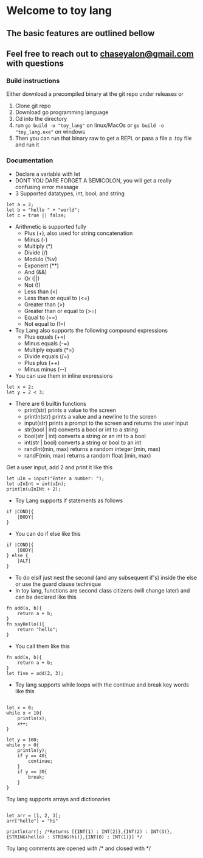 
# Welcome to toy lang

## The basic features are outlined bellow

## Feel free to reach out to <chaseyalon@gmail.com> with questions

### Build instructions
Either download a precompiled binary at the git repo under releases or
1. Clone git repo
2. Download go programming language
3. Cd into the directory
4. run ```go build -o "toy_lang"``` on linux/MacOs or ```go build -o "toy_lang.exe"``` on windows
5. Then you can run that binary raw to get a REPL or pass a file a .toy file and run it

### Documentation

- Declare a variable with let
- DONT YOU DARE FORGET A SEMICOLON, you will get a really confusing error message
- 3 Supported datatypes, int, bool, and string

```toy
let a = 2;
let b = "hello " + "world";
let c = true || false;
```

- Arithmetic is supported fully
    - Plus (+), also used for string concatenation
    - Minus (-)
    - Multiply (*)
    - Divide (/)
    - Modulo (%v)
    - Exponent (**)
    - And (&&)
    - Or (||)
    - Not (!)
    - Less than (<)
    - Less than or equal to (<=)
    - Greater than (>)
    - Greater than or equal to (>=)
    - Equal to (==)
    - Not equal to (!=)
- Toy Lang also supports the following compound expressions
    - Plus equals (+=)
    - Minus equals (-=)
    - Multiply equals (*=)
    - Divide equals (/=)
    - Plus plus (++)
    - Minus minus (--)
- You can use them in inline expressions

```toy
let x = 2;
let y = 2 < 3;
```

- There are 6 builtin functions
    - print(str) prints a value to the screen
    - println(str) prints a value and a newline to the screen
    - input(str) prints a prompt to the screen and returns the user input
    - str(bool | int) converts a bool or int to a string
    - bool(str | int) converts a string or an int to a bool
    - int(str | bool) converts a string or bool to an int
    - randInt(min, max) returns a random integer [min, max)
    - randF(min, max) returns a random float [min, max)

Get a user input, add 2 and print it like this
```toy
let uIn = input("Enter a number: ");
let uInInt = int(uIn);
println(uInINt + 2);
```

- Toy Lang supports if statements as follows
```toy
if |COND|{
    |BODY|
}
```
- You can do if else like this
```toy
if |COND|{
    |BODY|
} else {
    |ALT|
}
```
- To do elsif just nest the second (and any subsequent if's) inside the else or use the guard clause technique
- In toy lang, functions are second class citizens (will change later) and can be declared like this 
```toy
fn add(a, b){
    return a + b;
}
fn sayHello(){
    return "hello";
}
```
- You call them like this 
```toy
fn add(a, b){
    return a + b;
}
let five = add(2, 3); 
```

- Toy lang supports while loops with the continue and break key words like this
```toy

let x = 0;
while x < 10{
    println(x);
    x++;
}

let y = 100;
while y > 0{
    println(y);
    if y == 40{
        continue;
    }
    if y == 30{
        break;
    }
}

```
Toy lang supports arrays and dictionaries
```toy

let arr = [1, 2, 3];
arr["hello"] = "hi"

println(arr); /*Returns [{INT(1) : INT(2)},{INT(2) : INT(3)},{STRING(hello) : STRING(hi)},{INT(0) : INT(1)}] */

```

Toy lang comments are opened with /* and closed with */